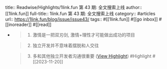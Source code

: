 title:: Readwise/Highlights/1link.fun 第 43 期: 全文搜索上线
author:: [[1link.fun]]
full-title:: 1link.fun 第 43 期: 全文搜索上线
category:: #articles
url:: https://1link.fun/blog/issue/issue43/
tags:: #[[1link.fun]] #[[go inbox]] #[[inoreader]] #[[read]]

- > 1.  激情是一把双刃剑, 激情+理性才可能做出成功的项目
  
  > 2.  独立开发并不意味着摆脱和人交往
  
  > 3.  多和其他独立开发者沟通很重要 ([View Highlight](https://read.readwise.io/read/01hfnatf7q2jhtdqp44e106e9k)) #Highlight #[[2023-11-20]]